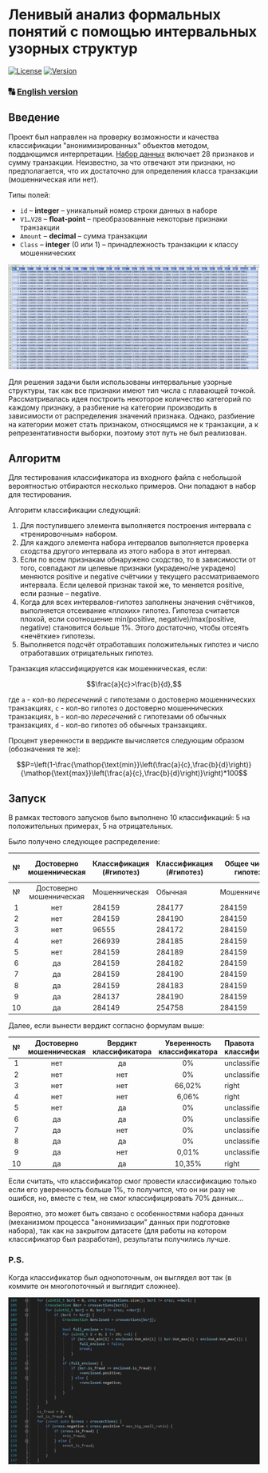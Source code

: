 # Ленивый анализ формальных понятий с помощью интервальных узорных структур

[![License](https://img.shields.io/badge/LICENSE-MIT-green?style=flat)](/LICENSE)  [![Version](https://img.shields.io/badge/VERSION-DEMO-yellow?style=flat)](https://github.com/mixaisealx/LazyFCA-IPS-demo/releases)
### :capital_abcd: [English version](/README.md)

## Введение

Проект был направлен на проверку возможности и качества классификации "анонимизированных" объектов методом, поддающимся интерпретации. [Набор данных](https://www.kaggle.com/datasets/nelgiriyewithana/credit-card-fraud-detection-dataset-2023) включает 28 признаков и сумму транзакции. Неизвестно, за что отвечают эти признаки, но предполагается, что их достаточно для определения класса транзакции (мошенническая или нет).

Типы полей:

* `id` – **integer** – уникальный номер строки данных в наборе
* `V1…V28` – **float-point** – преобразованные некоторые признаки транзакции
* `Amount` – **decimal** – сумма транзакции
* `Class` – **integer** (0 или 1) – принадлежность транзакции к классу мошеннических

![](example_dataset.png)

Для решения задачи были использованы интервальные узорные структуры, так как все признаки имеют тип числа с плавающей точкой. Рассматривалась идея построить некоторое количество категорий по каждому признаку, а разбиение на категории производить в зависимости от распределения значений признака. Однако, разбиение на категории может стать признаком, относящимся не к транзакции, а к репрезентативности выборки, поэтому этот путь не был реализован.

## Алгоритм

Для тестирования классификатора из входного файла с небольшой вероятностью отбираются несколько примеров. Они попадают в набор для тестирования.

Алгоритм классификации следующий:

1. Для поступившего элемента выполняется построения интервала с «тренировочным» набором.
2. Для каждого элемента набора интервалов выполняется проверка сходства другого интервала из этого набора в этот интервал.
3. Если по всем признакам обнаружено сходство, то в зависимости от того, совпадают ли целевые признаки (украдено/не украдено) меняются positive и negative счётчики у текущего рассматриваемого интервала. Если целевой признак такой же, то меняется positive, если разные – negative.
4. Когда для всех интервалов-гипотез заполнены значения счётчиков, выполняется отсеивание «плохих» гипотез. Гипотеза считается плохой, если соотношение min(positive, negative)/max(positive, negative) становится больше 1%. Этого достаточно, чтобы отсеять «нечёткие» гипотезы.
5. Выполняется подсчёт отработавших положительных гипотез и число отработавших отрицательных гипотез.

Транзакция классифицируется как мошенническая, если: 

$$\frac{a}{c}>\frac{b}{d},$$

где `a` - кол-во *пересечений* с гипотезами о достоверно мошеннических транзакциях, `c` - кол-во гипотез о достоверно мошеннических транзакциях, `b` - кол-во *пересечений* с гипотезами об обычных транзакциях, `d` - кол-во гипотез об обычных транзакциях.

Процент уверенности в вердикте вычисляется следующим образом (обозначения те же):

$$P=\left(1-\frac{\mathop{\text{min}}\left(\frac{a}{c},\frac{b}{d}\right)}{\mathop{\text{max}}\left(\frac{a}{c},\frac{b}{d}\right)}\right)*100$$

## Запуск

В рамках тестового запусков было выполнено 10 классификаций: 5 на положительных примерах, 5 на отрицательных.

Было получено следующее распределение:

| №  | Достоверно мошенническая | Классификация (#гипотез) | Классификация (#гипотез) | Общее число гипотез | Общее число гипотез |
| :--: | :--: | ---- | ---- | ---- | ---- |
| № | Достоверно мошенническая | Мошенническая | Обычная | Мошенническая | Обычная |
| 1 | нет | 284159 | 284177 | 284159 | 284190 |
| 2 | нет | 284159 | 284190  | 284159 | 284190 |
| 3 | нет | 96555 | 284172 | 284159 | 284190 |
| 4 | нет | 266939 | 284185 | 284159 | 284190 |
| 5 | нет | 284159 | 284189 | 284159 | 284190 |
| 6 | да | 284159 | 284182 | 284159 | 284190 |
| 7 | да | 284159 | 284190 | 284159 | 284190 |
| 8 | да | 284159 | 284183 | 284159 | 284190 |
| 9 | да | 284137 | 284190 | 284159 | 284190 |
| 10 | да | 284149  | 254758 | 284159 | 284190 |


Далее, если вынести вердикт согласно формулам выше:

| № | Достоверно мошенническая | Вердикт классификатора | Уверенность классификатора | Правота классификатора |
| :--: | :--: | :--: | :--: | :-- |
| 1 | нет | да | 0% | unclassified |
| 2 | нет | нет | 0% | unclassified |
| 3 | нет | нет | 66,02% | right |
| 4 | нет | нет | 6,06% | right |
| 5 | нет | да | 0% | unclassified |
| 6 | да | да | 0% | unclassified |
| 7 | да | нет | 0% | unclassified |
| 8 | да | да | 0% | unclassified |
| 9 | да | нет | 0,01% | unclassified |
| 10 | да | да | 10,35% | right |

Если считать, что классификатор смог провести классификацию только если его уверенность больше 1%, то получится, что он ни разу не ошибся, но, вместе с тем, не смог классифицировать 70% данных...

Вероятно, это может быть связано с особенностями набора данных (механизмом процесса "анонимизации" данных при подготовке набора), так как на закрытом датасете (для работы на котором классификатор был разработан), результаты получились лучше.

### P.S.

Когда классификатор был однопоточным, он выглядел вот так (в коммите он многопоточный и выглядит сложнее).

![](single_thread_classifier.png)
